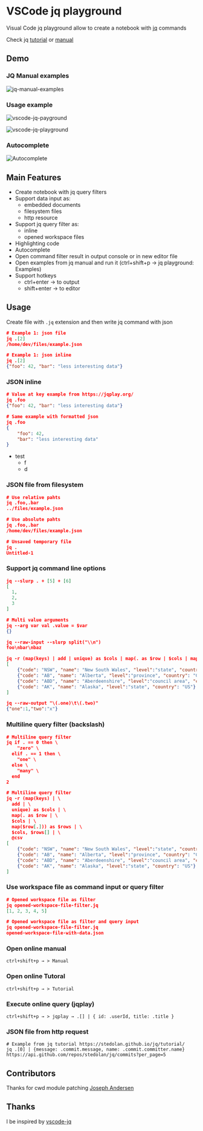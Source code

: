 # VSCode jq playground

Visual Code jq playground allow to create a notebook with [jq](https://stedolan.github.io/jq/) commands

Check jq [tutorial](https://stedolan.github.io/jq/tutorial/) or [manual](https://stedolan.github.io/jq/tutorial/)

## Demo

### JQ Manual examples

![jq-manual-examples](https://media.giphy.com/media/fs3AFamgsr9Qw7yvgN/giphy.gif)


### Usage example

![vscode-jq-payground](https://media.giphy.com/media/d7ffrUyHrXinEvrMrU/giphy.gif)

![vscode-jq-playground](https://media.giphy.com/media/3ohhwkqXNc3hrmoECI/giphy.gif)

### Autocomplete

![Autocomplete](https://media.giphy.com/media/fXWUulNjiQ6m8qLS7W/giphy.gif)



## Main Features

* Create notebook with jq query filters
* Support data input as:
  * embedded documents
  * filesystem files
  * http resource
* Support jq query filter as:
  * inline
  * opened workspace files
* Highlighting code
* Autocomplete 
* Open command filter result in output console or in new editor file
* Open examples from jq manual and run it (ctrl+shift+p → jq playground: Examples)
* Support hotkeys
  * ctrl+enter → to output
  * shift+enter → to editor

## Usage

Create file with `.jq` extension and then write jq command with json

```json
# Example 1: json file
jq .[2]
/home/dev/files/example.json

# Example 1: json inline
jq .[2]
{"foo": 42, "bar": "less interesting data"}
```

### JSON inline

```json
# Value at key example from https://jqplay.org/
jq .foo
{"foo": 42, "bar": "less interesting data"}

# Same example with formatted json
jq .foo
{
    "foo": 42,
    "bar": "less interesting data"
}
```

- test
  - f
  - d

### JSON file from filesystem

```json
# Use relative pahts
jq .foo,.bar
../files/example.json

# Use absolute pahts
jq .foo,.bar
/home/dev/files/example.json

# Unsaved temporary file
jq .
Untitled-1
```

### Support jq command line options

```json
jq --slurp . + [5] + [6]
[
  1,
  2,
  3
]

# Multi value arguments
jq --arg var val .value = $var
{}

jq --raw-input --slurp split("\\n")
foo\nbar\nbaz

jq -r (map(keys) | add | unique) as $cols | map(. as $row | $cols | map($row[.])) as $rows | $cols, $rows[] | @csv
[
    {"code": "NSW", "name": "New South Wales", "level":"state", "country": "AU"},
    {"code": "AB", "name": "Alberta", "level":"province", "country": "CA"},
    {"code": "ABD", "name": "Aberdeenshire", "level":"council area", "country": "GB"},
    {"code": "AK", "name": "Alaska", "level":"state", "country": "US"}
]

jq --raw-output "\(.one)\t\(.two)"
{"one":1,"two":"x"}
```

### Multiline query filter (backslash)

```json
# Multiline query filter
jq if . == 0 then \
    "zero" \
  elif . == 1 then \
    "one" \
  else \
    "many" \ 
  end
2

# Multiline query filter
jq -r (map(keys) | \
  add | \
  unique) as $cols | \
  map(. as $row | \
  $cols | \
  map($row[.])) as $rows | \
  $cols, $rows[] | \
  @csv
[
    {"code": "NSW", "name": "New South Wales", "level":"state", "country": "AU"},
    {"code": "AB", "name": "Alberta", "level":"province", "country": "CA"},
    {"code": "ABD", "name": "Aberdeenshire", "level":"council area", "country": "GB"},
    {"code": "AK", "name": "Alaska", "level":"state", "country": "US"}
]
```

### Use workspace file as command input or query filter

```json
# Opened workspace file as filter
jq opened-workspace-file-filter.jq
[1, 2, 3, 4, 5]

# Opened workspace file as filter and query input
jq opened-workspace-file-filter.jq
opened-workspace-file-with-data.json
```

### Open online manual

`ctrl+shift+p → > Manual`

### Open online Tutoral

`ctrl+shift+p → > Tutorial`

### Execute online query (jqplay)

`ctrl+shift+p → > jqplay → .[] | { id: .userId, title: .title }`

### JSON file from http request

```
# Example from jq tutorial https://stedolan.github.io/jq/tutorial/
jq .[0] | {message: .commit.message, name: .commit.committer.name}
https://api.github.com/repos/stedolan/jq/commits?per_page=5
```

## Contributors

Thanks for cwd module patching [Joseph Andersen](https://github.com/jpandersen87)

## Thanks

I be inspired by [vscode-jq](https://marketplace.visualstudio.com/items?itemName=dandric.vscode-jq)

